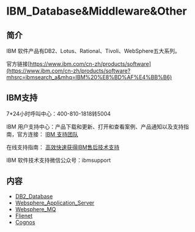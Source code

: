 # IBM_Database&Middleware&Other

## 简介
IBM 软件产品有DB2、Lotus、Rational、Tivoli、WebSphere五大系列。

官方链接[https://www.ibm.com/cn-zh/products/software](https://www.ibm.com/cn-zh/products/software?mhsrc=ibmsearch_a&mhq=IBM%20%E8%BD%AF%E4%BB%B6)

## IBM支持
7\*24小时呼叫中心：400-810-1818转5004

IBM 用户支持中心：产品下载和更新、打开和查看案例、产品通知以及支持指南，官方连接：
[IBM 支持团队](https://www.ibm.com/mysupport/s/?language=zh_CN)

在线支持指南：
[高效快速获得IBM售后技术支持](https://mp.weixin.qq.com/s/abopnPZ8uEQ7PC56YiJJHw)

IBM 软件技术支持微信公众号：ibmsupport

## 内容
- [DB2_Database](https://bond-huang.github.io/huang/06-IBM_Database&Middleware&Other/01-DB2_Database/)
- [Websphere_Application_Server](https://bond-huang.github.io/huang/06-IBM_Database&Middleware&Other/02-Websphere_Application_Server/)
- [Websphere_MQ](https://bond-huang.github.io/huang/06-IBM_Database&Middleware&Other/03-Websphere_MQ/)
- [Flienet](https://bond-huang.github.io/huang/06-IBM_Database&Middleware&Other/04-Filenet/)
- [Cognos](https://bond-huang.github.io/huang/06-IBM_Database&Middleware&Other/05-Cognos/)
